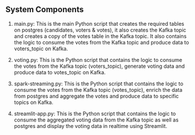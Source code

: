 ## System Components

1. main.py: This is the main Python script that creates the required tables on postgres (candidates, voters & votes), it also creates the Kafka topic and creates a copy of the votes table in the Kafka topic. It also contains the logic to consume the votes from the Kafka topic and produce data to voters_topic on Kafka.

2. voting.py: This is the Python script that contains the logic to consume the votes from the Kafka topic (voters_topic), generate voting data and produce data to votes_topic on Kafka.

3. spark-streaming.py: This is the Python script that contains the logic to consume the votes from the Kafka topic (votes_topic), enrich the data from postgres and aggregate the votes and produce data to specific topics on Kafka.

4. streamlit-app.py: This is the Python script that contains the logic to consume the aggregated voting data from the Kafka topic as well as postgres and display the voting data in realtime using Streamlit.
